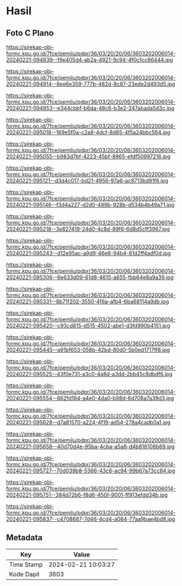 # Hasil

## Foto C Plano

https://sirekap-obj-formc.kpu.go.id/7fce/pemilu/pdpr/36/03/20/20/06/3603202006014-20240221-094839--f9e405d4-ab2a-4921-9c94-4f0c1cc66444.jpg

https://sirekap-obj-formc.kpu.go.id/7fce/pemilu/pdpr/36/03/20/20/06/3603202006014-20240221-094914--8ee6e359-777b-482d-8c87-23ede2d493d5.jpg

https://sirekap-obj-formc.kpu.go.id/7fce/pemilu/pdpr/36/03/20/20/06/3603202006014-20240221-094953--e344cbbf-b6da-48c6-b3e2-247abada5d3c.jpg

https://sirekap-obj-formc.kpu.go.id/7fce/pemilu/pdpr/36/03/20/20/06/3603202006014-20240221-095018--169e5f0a-c2a8-4dcf-8d65-4f5a24bbc564.jpg

https://sirekap-obj-formc.kpu.go.id/7fce/pemilu/pdpr/36/03/20/20/06/3603202006014-20240221-095055--b983d7bf-4223-45bf-8965-efdf50997216.jpg

https://sirekap-obj-formc.kpu.go.id/7fce/pemilu/pdpr/36/03/20/20/06/3603202006014-20240221-095121--d3d4c017-bd21-4956-97a6-ac8713bd91f6.jpg

https://sirekap-obj-formc.kpu.go.id/7fce/pemilu/pdpr/36/03/20/20/06/3603202006014-20240221-095146--f3d4a227-d2d0-489b-928b-d534b4b49a71.jpg

https://sirekap-obj-formc.kpu.go.id/7fce/pemilu/pdpr/36/03/20/20/06/3603202006014-20240221-095218--3e827419-24d0-4c8d-89f6-6d8d5cff3967.jpg

https://sirekap-obj-formc.kpu.go.id/7fce/pemilu/pdpr/36/03/20/20/06/3603202006014-20240221-095243--d12e95ac-a9d9-46e6-94b4-81d2ff4adf0d.jpg

https://sirekap-obj-formc.kpu.go.id/7fce/pemilu/pdpr/36/03/20/20/06/3603202006014-20240221-095306--6e633d09-61d8-4615-a655-fbb64e8a9a39.jpg

https://sirekap-obj-formc.kpu.go.id/7fce/pemilu/pdpr/36/03/20/20/06/3603202006014-20240221-095331--8b71f202-3550-4f6a-afb4-6ba68114a9db.jpg

https://sirekap-obj-formc.kpu.go.id/7fce/pemilu/pdpr/36/03/20/20/06/3603202006014-20240221-095420--c93cd815-d515-4502-abe1-d3fd990b4151.jpg

https://sirekap-obj-formc.kpu.go.id/7fce/pemilu/pdpr/36/03/20/20/06/3603202006014-20240221-095445--a91bf653-058b-42bd-80d0-5b0ed1717ff8.jpg

https://sirekap-obj-formc.kpu.go.id/7fce/pemilu/pdpr/36/03/20/20/06/3603202006014-20240221-095525--43f0e731-a3c0-4a8d-a3dd-2bb45c8dbdf6.jpg

https://sirekap-obj-formc.kpu.go.id/7fce/pemilu/pdpr/36/03/20/20/06/3603202006014-20240221-095554--862fd184-a4e0-4da0-b98d-6d708a7a39d3.jpg

https://sirekap-obj-formc.kpu.go.id/7fce/pemilu/pdpr/36/03/20/20/06/3603202006014-20240221-095628--d7a81570-a224-4f19-ad54-278a4cadb0a1.jpg

https://sirekap-obj-formc.kpu.go.id/7fce/pemilu/pdpr/36/03/20/20/06/3603202006014-20240221-095658--40d70d4e-95ba-4cba-a5a8-d4b816108b89.jpg

https://sirekap-obj-formc.kpu.go.id/7fce/pemilu/pdpr/36/03/20/20/06/3603202006014-20240221-095727--70d039b8-5366-43c6-ac94-99b67a73cc84.jpg

https://sirekap-obj-formc.kpu.go.id/7fce/pemilu/pdpr/36/03/20/20/06/3603202006014-20240221-095751--384d72b6-f8d6-450f-9001-ff913efdd34b.jpg

https://sirekap-obj-formc.kpu.go.id/7fce/pemilu/pdpr/36/03/20/20/06/3603202006014-20240221-095837--c4708687-7d46-4cd4-a084-77aa9bae4bd8.jpg


## Metadata

| Key        | Value               |
| ---------- | ------------------- |
| Time Stamp | 2024-02-21 10:03:27 |
| Kode Dapil | 3603                |



